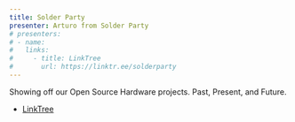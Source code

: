 ```yaml
---
title: Solder Party
presenter: Arturo from Solder Party
# presenters:
# - name:
#   links:
#     - title: LinkTree
#       url: https://linktr.ee/solderparty
---
```


Showing off our Open Source Hardware projects. Past, Present, and Future.


-   [LinkTree](https://linktr.ee/solderparty)
